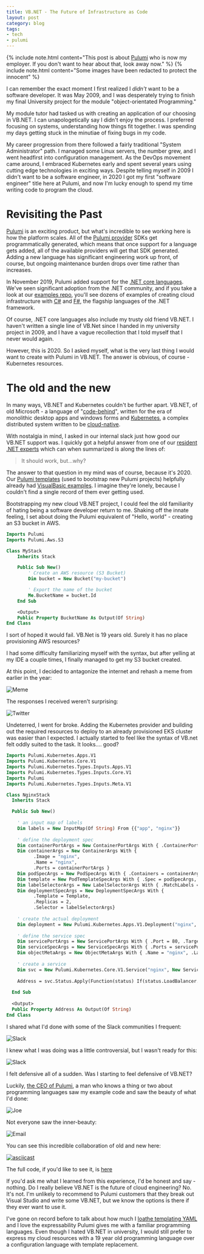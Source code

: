 ```yaml
---
title: VB.NET - The Future of Infrastructure as Code
layout: post
category: blog
tags:
- tech
- pulumi
---
```


{% include note.html content="This post is about  [Pulumi](https://pulumi.com) who is now my employer. If you don't want to hear about that, look away now." %}
{% include note.html content="Some images have been redacted to protect the innocent" %}

I can remember the exact moment I first realized I _didn't_ want to be a software developer. It was May 2009, and I was desperately trying to finish my final University project for the module "object-orientated Programming."

My module tutor had tasked us with creating an application of our choosing in VB.NET. I can unapologetically say I didn't enjoy the process. I preferred focusing on systems, understanding how things fit together. I was spending my days getting stuck in the minutiae of fixing bugs in my code.

My career progression from there followed a fairly traditional "System Administrator" path. I managed some Linux servers, the number grew, and I went headfirst into configuration management. As the DevOps movement came around, I embraced Kubernetes early and spent several years using cutting edge technologies in exciting ways. Despite telling myself in 2009 I didn't want to be a software engineer, in 2020 I got my first "software engineer" title here at Pulumi, and now I'm lucky enough to spend my time writing code to program the cloud. 

# Revisiting the Past

[Pulumi](https://pulumi.com) is an exciting product, but what's incredible to see working here is how the platform scales. All of the [Pulumi provider](https://www.pulumi.com/docs/intro/cloud-providers/) SDKs get programmatically generated, which means that once support for a language gets added, all of the available providers will get that SDK generated. Adding a new language has significant engineering work up front, of course, but ongoing maintenance burden drops over time rather than increases. 

In November 2019, Pulumi added support for the [.NET core languages](https://www.pulumi.com/blog/pulumi-dotnet-core/). We've seen significant adoption from the .NET community, and if you take a look at our [examples repo](https://github.com/pulumi/examples), you'll see dozens of examples of creating cloud infrastructure with [C#](https://en.wikipedia.org/wiki/C_Sharp_(programming_language)) and [F#](https://en.wikipedia.org/wiki/F_Sharp_(programming_language)), the flagship languages of the .NET framework.

Of course, .NET core languages also include my trusty old friend VB.NET. I haven't written a single line of VB.Net since I handed in my university project in 2009, and I have a vague recollection that I told myself that I never would again. 

However, this is 2020. So I asked myself, what is the very last thing I would want to create with Pulumi in VB.NET. The answer is obvious, of course - Kubernetes resources.

# The old and the new

In many ways, VB.NET and Kubernetes couldn't be further apart. VB.NET, of old Microsoft - a language of "[code-behind](https://en.wiktionary.org/wiki/code-behind)", written for the era of monolithic desktop apps and windows forms and [Kubernetes](https://kubernetes.io/), a complex distributed system written to be [cloud-native](https://www.cncf.io/). 

With nostalgia in mind, I asked in our internal slack just how good our VB.NET support was. I quickly got a helpful answer from one of our [resident .NET experts](https://twitter.com/mikhailshilkov) which can when summarized is along the lines of:

> It should work, but...why?

The answer to that question in my mind was of course, because it's 2020.
Our [Pulumi templates](https://github.com/pulumi/templates/) (used to bootstrap new Pulumi projects) helpfully already had [VisualBasic examples](https://github.com/pulumi/templates/tree/master/aws-visualbasic). I imagine they're lonely, because I couldn't find a single record of them ever getting used.

Bootstrapping my new cloud VB.NET project, I could feel the old familiarity of hating being a software developer return to me. Shaking off the innate feeling, I set about doing the Pulumi equivalent of "Hello, world" - creating an S3 bucket in AWS.

```vb
Imports Pulumi
Imports Pulumi.Aws.S3

Class MyStack
    Inherits Stack

    Public Sub New()
        ' Create an AWS resource (S3 Bucket)
        Dim bucket = New Bucket("my-bucket")

        ' Export the name of the bucket
        Me.BucketName = bucket.Id
    End Sub

    <Output>
    Public Property BucketName As Output(Of String)
End Class
```

I sort of hoped it would fail. VB.Net is 19 years old. Surely it has no place provisioning AWS resources?

I had some difficulty familiarizing myself with the syntax, but after yelling at my IDE a couple times, I finally managed to get my S3 bucket created.

At this point, I decided to antagonize the internet and rehash a meme from earlier in the year:

![Meme](/img/vb-net-tweet-1.png)

The responses I received weren't surprising:

![Twitter](/img/vb-net-tweet-2.png)

Undeterred, I went for broke. Adding the Kubernetes provider and building out the required resources to deploy to an already provisioned EKS cluster was easier than I expected. I actually started to feel like the syntax of VB.net felt oddly suited to the task. It looks.... good?

```vb
Imports Pulumi.Kubernetes.Apps.V1
Imports Pulumi.Kubernetes.Core.V1
Imports Pulumi.Kubernetes.Types.Inputs.Apps.V1
Imports Pulumi.Kubernetes.Types.Inputs.Core.V1
Imports Pulumi
Imports Pulumi.Kubernetes.Types.Inputs.Meta.V1

Class NginxStack 
  Inherits Stack

  Public Sub New()    
    
    ' an input map of labels
    Dim labels = New InputMap(Of String) From {{"app", "nginx"}}
    
    ' define the deployment spec
    Dim containerPortArgs = New ContainerPortArgs With { .ContainerPortValue = 80 }
    Dim containerArgs = New ContainerArgs With { 
          .Image = "nginx",
          .Name = "nginx",
          .Ports = containerPortArgs }
    Dim podSpecArgs = New PodSpecArgs With { .Containers = containerArgs }
    Dim template = New PodTemplateSpecArgs With { .Spec = podSpecArgs, .Metadata = New ObjectMetaArgs With { .Labels = labels } }
    Dim labelSelectorArgs = New LabelSelectorArgs With { .MatchLabels = labels }
    Dim deploymentSpecArgs = New DeploymentSpecArgs With { 
          .Template = Template,
          .Replicas = 2,
          .Selector = labelSelectorArgs}
    
    ' create the actual deployment
    Dim deployment = New Pulumi.Kubernetes.Apps.V1.Deployment("nginx", New DeploymentArgs With { .Spec = deploymentSpecArgs })
    
    ' define the service spec
    Dim servicePortArgs = New ServicePortArgs With { .Port = 80, .TargetPort = 80 }
    Dim serviceSpecArgs = New ServiceSpecArgs With { .Ports = servicePortArgs, .Type = "LoadBalancer", .Selector = labels }
    Dim objectMetaArgs = New ObjectMetaArgs With { .Name = "nginx", .Labels = labels }
    
    ' create a service
    Dim svc = New Pulumi.Kubernetes.Core.V1.Service("nginx", New ServiceArgs With { .Metadata = objectMetaArgs, .Spec = serviceSpecArgs } )
    
    Address = svc.Status.Apply(Function(status) If(status.LoadBalancer.Ingress(0).Ip, status.LoadBalancer.Ingress(0).Hostname))
        
  End Sub
  
  <Output>
  Public Property Address As Output(Of String)
End Class
```

I shared what I'd done with some of the Slack communities I frequent:

![Slack](/img/vb-net-slack-1.png)

I knew what I was doing was a little controversial, but I wasn't ready for this:

![Slack](/img/vb-net-slack-2.png)

I felt defensive all of a sudden. Was I starting to feel defensive of VB.NET?

Luckily, [the CEO of Pulumi](https://twitter.com/funcOfJoe/), a man who knows a thing or two about programming languages saw my example code and saw the beauty of what I'd done:

![Joe](/img/vb-net-twitter-3.png)

Not everyone saw the inner-beauty:

![Email](/img/vb-net-email-1.png)

You can see this incredible collaboration of old and new here:

[![asciicast](https://asciinema.org/a/Uq17k64ym5x4tl2aLmTFRg3i0.svg)](https://asciinema.org/a/Uq17k64ym5x4tl2aLmTFRg3i0)

The full code, if you'd like to see it, is [here](https://github.com/jaxxstorm/eks-vb-net)

If you'd ask me what I learned from this experience, I'd be honest and say - nothing. Do I really believe VB.NET is the future of cloud engineering? No. It's not. I'm unlikely to recommend to Pulumi customers that they break out Visual Studio and write some VB.NET, but we know the options is there if they ever want to use it.

I've gone on record before to talk about how much I [loathe templating YAML](2019-02-07-why-are-we-templating-yaml.md) and I love the expressability Pulumi gives me with a familiar programming languages. Even though I hated VB.NET in university, I would still prefer to express my cloud resources with a 19 year old programming language over a configuration language with template replacement.


